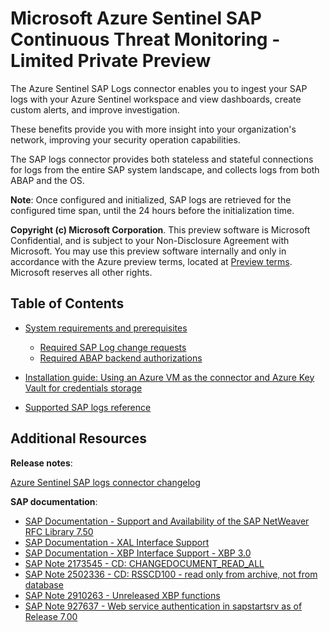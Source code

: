 # Microsoft Azure Sentinel SAP Continuous Threat Monitoring - Limited Private Preview

The Azure Sentinel SAP Logs connector enables you to ingest your SAP logs with your Azure Sentinel workspace and view dashboards, create custom alerts, and improve investigation. 

These benefits provide you with more insight into your organization's network, improving your security operation capabilities. 

The SAP logs connector provides both stateless and stateful connections for logs from the entire SAP system landscape, and collects logs from both ABAP and the OS.

**Note**: Once configured and initialized, SAP logs are retrieved for the configured time span, until the 24 hours before the initialization time.


**Copyright (c) Microsoft Corporation**.  This preview software is Microsoft Confidential, and is subject to your Non-Disclosure Agreement with Microsoft.  You may use this preview software internally and only in accordance with the Azure preview terms, located at [Preview terms][PreviewTerms].  Microsoft reserves all other rights.


## Table of Contents

- [System requirements and prerequisites](docs/prereqs.md)

    - [Required SAP Log change requests](CR/README.MD)
    - [Required ABAP backend authorizations](docs/abap-backend-authorizations.md)

- [Installation guide: Using an Azure VM as the connector and Azure Key Vault for credentials storage](Quick%20Installation%20Guide.docx)

- [Supported SAP logs reference](docs/logs.md)

## Additional Resources

**Release notes**:

[Azure Sentinel SAP logs connector changelog][Changelog]

**SAP documentation**:
- [SAP Documentation - Support and Availability of the SAP NetWeaver RFC Library 7.50][rfcnote]
- [SAP Documentation - XAL Interface Support][sapdocxal]
- [SAP Documentation - XBP Interface Support - XBP 3.0][sapdocxbp3]
- [SAP Note 2173545 - CD: CHANGEDOCUMENT_READ_ALL][cdocnote]
- [SAP Note 2502336 - CD: RSSCD100 - read only from archive, not from database][cdocnote2]
- [SAP Note 2910263 - Unreleased XBP functions][xbp3note]
- [SAP Note 927637 - Web service authentication in sapstartsrv as of Release 7.00][sapsrvauth]


[Template]: ./template
[CR]: ./CR
[sapcon]: ./sapcon
[Initsetup.sh]: ./initsetup.sh
[Initmenu.sh]: ./initmenu.sh
[Changelog]: ./docs/CHANGELOG.md
[LOGS]: ./docs/Logs.MD
[ABAPBackendAuth]: ./docs/ABAPBackendAuthorizations.MD
[config/filter]: ./sapcon/config/filter
[cdocnote]: https://launchpad.support.sap.com/#/notes/2173545
[cdocnote2]: https://launchpad.support.sap.com/#/notes/2502336
[rfcnote]: https://launchpad.support.sap.com/#/notes/2573790
[sapdocxal]: https://archive.sap.com/documents/docs/DOC-16459
[sapdocxbp3]: https://archive.sap.com/documents/docs/DOC-14201
[xbp3note]: https://launchpad.support.sap.com/#/notes/2910263
[sapctlws]: https://www.sap.com/documents/2016/09/0a40e60d-8b7c-0010-82c7-eda71af511fa.html
[sapsrvauth]: https://launchpad.support.sap.com/#/notes/927637
[OnPremDep]: ./docs/OnPrem_Deployment.md
[AzureDep]: ./docs/Azure_Deployment_Support.md
[ConfigGen]: ./docs/ConfigGen.md
[PreviewTerms]: https://azure.microsoft.com/en-us/support/legal/preview-supplemental-terms/
